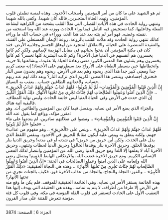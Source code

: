 ------------------------------------------------------------------------

ثم هو الشهيد على ما كان من أمر المؤمنين وأصحاب الأخدود.. وهذه لمسة تطمئن
قلوب المؤمنين، وتهدد العتاة المتجبرين. فالله كان شهيدا. وكفى بالله
شهيدا.  
وتنتهي رواية الحادث في هذه الآيات القصار، التي تملأ القلب بشحنة من
الكراهية لبشاعة الفعلة وفاعليها، كما تستجيش فيه التأمل فيما وراء الحادث
ووزنه عند الله وما استحقه من نقمته وغضبه. فهو أمر لم ينته بعد عند هذا
الحد، ووراءه في حساب الله ما وراءه.  
كذلك تنتهي رواية الحادث وقد ملأت القلب بالروعة. روعة الإيمان المستعلي
على الفتنة، والعقيدة المنتصرة على الحياة، والانطلاق المتجرد من أوهاق
الجسم وجاذبية الأرض. فقد كان في مكنة المؤمنين أن ينجوا بحياتهم في مقابل
الهزيمة لإيمانهم. ولكن كم كانوا يخسرون هم أنفسهم في الدنيا قبل الآخرة؟
وكم كانت البشرية كلها تخسر؟ كم كانوا يخسرون وهم يقتلون هذا المعنى
الكبير: معنى زهادة الحياة بلا عقيدة، وبشاعتها بلا حرية، وانحطاطها حين
يسيطر الطغاة على الأرواح بعد سيطرتهم على الأجساد! إنه معنى كريم جدا
ومعنى كبير جدا هذا الذي ربحوه وهم بعد في الأرض. ربحوه وهم يجدون مس النار
فتحترق أجسادهم، وينتصر هذا المعنى الكريم الذي تزكيه النار؟ وبعد ذلك لهم
عند ربهم حساب، ولأعدائهم الطاغين حساب.. يعقب به السياق..  
«إِنَّ الَّذِينَ فَتَنُوا الْمُؤْمِنِينَ وَالْمُؤْمِناتِ- ثُمَّ لَمْ يَتُوبُوا- فَلَهُمْ عَذابُ جَهَنَّمَ وَلَهُمْ
عَذابُ الْحَرِيقِ. إِنَّ الَّذِينَ آمَنُوا وَعَمِلُوا الصَّالِحاتِ لَهُمْ جَنَّاتٌ تَجْرِي مِنْ تَحْتِهَا
الْأَنْهارُ. ذلِكَ الْفَوْزُ الْكَبِيرُ» ..  
إن الذي حدث في الأرض وفي الحياة الدنيا ليس خاتمة الحادث وليس نهاية
المطاف. فالبقية آتية هناك.  
والجزاء الذي يضع الأمر في نصابه، ويفصل فيما كان بين المؤمنين والطاغين
آت. وهو مقرر مؤكد، وواقع كما يقول عنه الله:  
«إِنَّ الَّذِينَ فَتَنُوا الْمُؤْمِنِينَ وَالْمُؤْمِناتِ» .. ومضوا في ضلالتهم سادرين، لم
يندموا على ما فعلوا «ثُمَّ لَمْ يَتُوبُوا» ..  
«فَلَهُمْ عَذابُ جَهَنَّمَ وَلَهُمْ عَذابُ الْحَرِيقِ» .. وينص على «الْحَرِيقِ» .. وهو مفهوم من
عذاب جهنم. ولكنه ينطق به وينص عليه ليكون مقابلا للحريق في الأخدود. وبنفس
اللفظ الذي يدل على الحدث. ولكن أين حريق من حريق؟ في شدته أو في مدته!
وحريق الدنيا بنار يوقدها الخلق. وحريق الآخرة بنار يوقدها الخالق! وحريق
الدنيا لحظات وتنتهي، وحريق الآخرة آباد لا يعلمها إلا الله! ومع حريق
الدنيا رضى الله عن المؤمنين وانتصار لذلك المعنى الإنساني الكريم. ومع
حريق الآخرة غضب الله، والارتكاس الهابط الذميم! ويتمثل رضى الله وإنعامه
على الذين آمنوا وعملوا الصالحات في الجنة: «إِنَّ الَّذِينَ آمَنُوا وَعَمِلُوا
الصَّالِحاتِ لَهُمْ جَنَّاتٌ تَجْرِي مِنْ تَحْتِهَا الْأَنْهارُ» .. وهذه هي النجاة الحقيقية:
«ذلِكَ الْفَوْزُ الْكَبِيرُ» .. والفوز: النجاة والنجاح. والنجاة من عذاب الآخرة
فوز. فكيف بالجنات تجري من تحتها الأنهار؟  
بهذه الخاتمة يستقر الأمر في نصابه. وهي الخاتمة الحقيقية للموقف. فلم يكن
ما وقع منه في الأرض إلا طرفا من أطرافه، لا يتم به تمامه.. وهذه هي
الحقيقة التي يهدف إليها هذا التعقيب الأول على الحادث لتستقر في قلوب
القلة المؤمنة في مكة، وفي قلوب كل فئة مؤمنة تتعرض للفتنة على مدار
القرون.

------------------------------------------------------------------------

الجزء: 6 ¦ الصفحة: 3874
